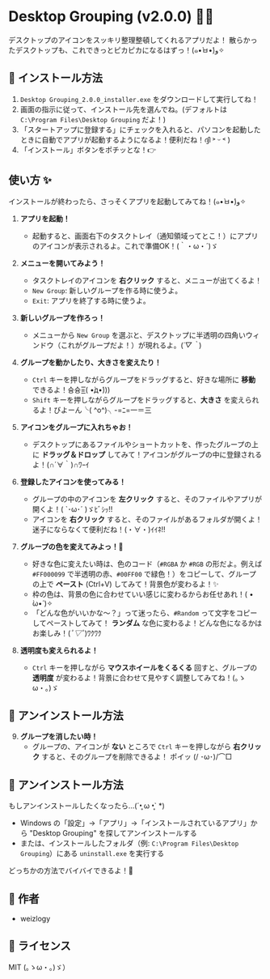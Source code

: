 # Desktop Grouping (v2.0.0) 🧹✨

デスクトップのアイコンをスッキリ整理整頓してくれるアプリだよ！
散らかったデスクトップも、これできっとピカピカになるはずっ！(๑•̀ㅂ•́)و✧

## 🚀 インストール方法

1.  `Desktop Grouping_2.0.0_installer.exe` をダウンロードして実行してね！
2.  画面の指示に従って、インストール先を選んでね。(デフォルトは `C:\Program Files\Desktop Grouping` だよ！)
3.  「スタートアップに登録する」にチェックを入れると、パソコンを起動したときに自動でアプリが起動するようになるよ！便利だね！ദ്ദി ˃ ᵕ ˂ )
4.  「インストール」ボタンをポチッとな！👉

## 使い方 ✨

インストールが終わったら、さっそくアプリを起動してみてね！(๑•̀ㅂ•́)و✧

1.  **アプリを起動！**
    *   起動すると、画面右下のタスクトレイ（通知領域ってとこ！）にアプリのアイコンが表示されるよ。これで準備OK！(｀・ω・´)ゞ

2.  **メニューを開いてみよう！**
    *   タスクトレイのアイコンを **右クリック** すると、メニューが出てくるよ！
    *   `New Group`: 新しいグループを作る時に使うよ。
    *   `Exit`: アプリを終了する時に使うよ。

3.  **新しいグループを作ろっ！**
    *   メニューから `New Group` を選ぶと、デスクトップに半透明の四角いウィンドウ（これがグループだよ！）が現れるよ。(*´▽｀*)

4.  **グループを動かしたり、大きさを変えたり！**
    *   `Ctrl` キーを押しながらグループをドラッグすると、好きな場所に **移動** できるよ！슝슝=͟͟͞͞( •̀д•́)))
    *   `Shift` キーを押しながらグループをドラッグすると、**大きさ** を変えられるよ！びよーん╰( ^o^)╮-=ﾆ=一＝三

5.  **アイコンをグループに入れちゃお！**
    *   デスクトップにあるファイルやショートカットを、作ったグループの上に **ドラッグ＆ドロップ** してみて！アイコンがグループの中に登録されるよ！(∩´∀｀)∩ﾜｰｲ

6.  **登録したアイコンを使ってみる！**
    *   グループの中のアイコンを **左クリック** すると、そのファイルやアプリが開くよ！( `･ω･´ )ゞﾋﾞｼｯ!!
    *   アイコンを **右クリック** すると、そのファイルがあるフォルダが開くよ！迷子にならなくて便利だね！(・∀・)ｲｲﾈ!!

7.  **グループの色を変えてみよっ！🎨**
    *   好きな色に変えたい時は、色のコード（`#RGBA` か `#RGB` の形だよ。例えば `#FF000099` で半透明の赤、`#00FF00` で緑色！）をコピーして、グループの上で **ペースト** (Ctrl+V) してみて！背景色が変わるよ！✨
    *   枠の色は、背景の色に合わせていい感じに変わるからお任せあれ！( • ̀ω•́ )✧
    *   「どんな色がいいかな～？」って迷ったら、`#Random` って文字をコピーしてペーストしてみて！ **ランダム** な色に変わるよ！どんな色になるかはお楽しみ！(*ﾟ▽ﾟ*)ﾜｸﾜｸ

8.  **透明度も変えられるよ！**
    *   `Ctrl` キーを押しながら **マウスホイールをくるくる** 回すと、グループの **透明度** が変わるよ！背景に合わせて見やすく調整してみてね！(｡ゝω・｡)ゞ

## 👋 アンインストール方法
9.  **グループを消したい時！**
    *   グループの、アイコンが **ない** ところで `Ctrl` キーを押しながら **右クリック** すると、そのグループを削除できるよ！ ポイッ (/ ･ω･)/⌒□

## 👋 アンインストール方法

もしアンインストールしたくなったら…(´•̥ ω •̥` *)

*   Windows の「設定」→「アプリ」→「インストールされているアプリ」から "Desktop Grouping" を探してアンインストールする
*   または、インストールしたフォルダ（例: `C:\Program Files\Desktop Grouping`）にある `uninstall.exe` を実行する

どっちかの方法でバイバイできるよ！👋

## 👤 作者

*   weizlogy

## 📜 ライセンス

MIT (｡ゝω・｡)ゞ）
